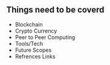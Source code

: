 ## Things need to be coverd
- Blockchain
- Crypto Currency  
- Peer to Peer Computing
- Tools/Tech
- Future Scopes
- Refrences Links

